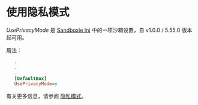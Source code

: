 # 使用隐私模式

_UsePrivacyMode_ 是 [Sandboxie Ini](SandboxieIni.md) 中的一项沙箱设置，自 v1.0.0 / 5.55.0 版本起可用。

用法：

```ini
   .
   .
   .
   [DefaultBox]
   UsePrivacyMode=y
```

有关更多信息，请参阅 [隐私模式](../PlusContent/privacy-mode.md)。
